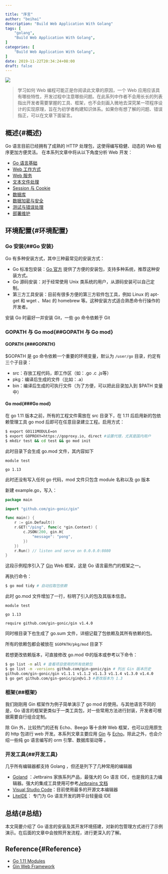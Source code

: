 ```yaml
---

title: "序言"
author: "beihai"
description: "Build Web Application With Golang"
tags: [
    "golang",
    "Build Web Application With Golang",
]
categories: [
    "Build Web Application With Golang",
]
date: 2019-11-22T20:34:24+08:00
draft: false
---
```


![](/image/build-web-application-with-golang.png)

> 学习如何 Web 编程可能正是你阅读此文章的原因，一个 Web 应用应该具有哪些特性，开发过程中注意哪些问题。在此系列中作者不会用长长的列表指出开发者需要掌握的工具、框架，也不会刻画入微地去深究某一项程序设计的实现原理，旨在为初学者构建知识体系。如果你有想了解的问题、错误指正，可以在文章下面留言。

<!--more-->

## 概述{#概述}

Go 语言目前已经拥有了成熟的 HTTP 处理包，这使得编写稳健、动态的 Web 程序更加方便灵活。 在本系列文章中将从以下角度分析 Web 开发：

- [Go 语言基础]( https://www.wingsxdu.com/post/build-web-application-with-golang/01-golang-base/ )
- [Web 工作方式]()
- [Web 服务]()
- [文本文件处理]()
- [Session 与 Cookie]()
- [数据库]()
- [数据加密与安全]()
- [测试与错误处理]()
- [部署维护]()

## 环境配置{#环境配置}

### Go 安装{##Go 安装}

Go 有多种安装方式，其中三种最常见的安装方式：

- Go 标准包安装：[Go 官方](https://golang.org/) 提供了方便的安装包，支持多种系统，推荐这种安装方式。
- Go 源码安装：对于经常使用 Unix 类系统的用户，从源码安装可以自己定制。
- 第三方工具安装：目前有很多方便的第三方软件包工具，例如 Linux 的 apt-get 和 wget 、Mac 的 homebrew 等。这种安装方式适合熟悉命令行操作的开发者。

安装 Go 时最好一并安装 Git，一些 go 命令依赖于 Git

### GOPATH 与 Go mod{##GOPATH 与 Go mod}

#### GOPATH {###GOPATH}

$GOPATH 是 go 命令依赖一个重要的环境变量，默认为 `/user/go` 目录，约定有三个子目录：

- src：存放工程代码，即工作区（如：.go .c .js等）
- pkg：编译后生成的文件（比如：.a）
- bin：编译后生成的可执行文件（为了方便，可以把此目录加入到 $PATH 变量中）

#### Go mod{###Go mod}

在 go 1.11 版本之前，所有的工程文件需放在 src 目录下，在 1.11 后启用新的包依赖管理工具 go mod 后即可在任意目录建立工程。启用方式：

```bash
$ export GO111MODULE=on
$ export GOPROXY=https://goproxy.io, direct #设置代理，尤其是国内用户
$ mkdir test && cd test && go mod init
```

此时目录下会生成 go.mod 文件，其内容如下

```
module test

go 1.13
```

此时还没有写入任何 go 代码，mod 文件只包含 module 名称以及 go 版本

新建 example.go，写入：

```go
package main

import "github.com/gin-gonic/gin"

func main() {
	r := gin.Default()
	r.GET("/ping", func(c *gin.Context) {
		c.JSON(200, gin.H{
			"message": "pong",
		})
	})
	r.Run() // listen and serve on 0.0.0.0:8080
}
```

这段示例程序引入了 [Gin](https://gin-gonic.com/) Web 框架，这是 Go 语言最热门的框架之一。

再执行命令：

```bash
$ go mod tidy # 自动拉取包依赖
```

此时 go.mod 文件增加了一行，标明了引入的包及其版本信息。

```
module test

go 1.13

require github.com/gin-gonic/gin v1.4.0
```

同时根目录下也生成了 go.sum 文件，详细记载了包依赖及其所有依赖的包。

所有的依赖包都会被放在  `$GOPATH/pkg/mod` 目录下

若想更改依赖版本，可直接修改 go.mod 中的版本或参考以下命令：

```bash
$ go list -m all # 查看项目使用的所有依赖包
$ go list -m -versions github.com/gin-gonic/gin # 列出 Gin 版本历史
github.com/gin-gonic/gin v1.1.1 v1.1.2 v1.1.3 v1.1.4 v1.3.0 v1.4.0
$ go get github.com/gin-gonic/gin@v1.3 #更改版本为 1.3
```

### 框架{##框架}

我们刚刚用 Gin 框架作为例子简单演示了 go mod 的使用。与其他语言不同的是，Go 语言的框架更类似于一类工具包，对一些常用方法进行封装，开发者可根据需要自行组合定制。

除 Gin 外，比较热门的还有 Echo、Beego 等十余种 Web 框架，也可以应用原生的 http 包进行 web 开发。本系列文章主要应用 [Gin](https://gin-gonic.com/) 与 [Echo](https://echo.labstack.com)。除此之外，也会介绍一些纯 go 语言编写的 orm 引擎、数据库驱动等 。

### 开发工具{##开发工具}

几乎所有编辑器都支持 Golang ，但还是列下了几种常用的编辑器

- [Goland](https://www.jetbrains.com/go/) ：Jetbrains 家族系列产品，最强大的 Go 语言 IDE，也是我的主力编辑器。强大的集成工具使用可参考[Jetbrains 文档](https://www.jetbrains.com/zh-cn/go/features/)
- [Visual Studio Code](https://code.visualstudio.com/)：目前使用最多的开源文本编辑器
- [LiteIDE](https://github.com/visualfc/liteide)： 专门为 Go 语言开发的跨平台轻量级 IDE 

## 总结{#总结}

本文简要介绍了 Go 语言的安装及其开发环境搭建，对新的包管理方式进行了示例演示。在后面的文章中会按照开发流程，进行更深入的了解。

## Reference{#Reference}

- [Go 1.11 Modules](https://github.com/golang/go/wiki/Modules)
- [Gin Web Framework](https://gin-gonic.com/docs/quickstart/)